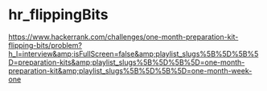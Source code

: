 # hr_flippingBits
https://www.hackerrank.com/challenges/one-month-preparation-kit-flipping-bits/problem?h_l=interview&amp;isFullScreen=false&amp;playlist_slugs%5B%5D%5B%5D=preparation-kits&amp;playlist_slugs%5B%5D%5B%5D=one-month-preparation-kit&amp;playlist_slugs%5B%5D%5B%5D=one-month-week-one
